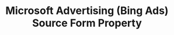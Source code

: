 ---
# -------------------------- #
#        CONTENT TYPE        #
# -------------------------- #

product-type: "connect"
content-type: "api-form"
form-type: "source"
key: "source-form-properties-bing-ads-object"


# -------------------------- #
#        OBJECT INFO         #
# -------------------------- #

title: "Microsoft Advertising (Bing Ads) Source Form Property"
api-type: "platform.bing-ads"
display-name: "Microsoft Advertising (Bing Ads)"

source-type: "saas"
docs-name: "bing-ads"

description: ""


# -------------------------- #
#       FORM PROPERTIES      #
# -------------------------- #

uses-start-date: true


# -------------------------- #
#       OAUTH PROPERTIES     #
# -------------------------- #

oauth-link: "https://docs.microsoft.com/en-us/advertising/guides/authentication-oauth-live-connect?view=bingads-133"

oauth-description: ""

oauth-attributes:
  - name: "account_ids"
    type: "string"
    required: true
    credential: false
    description: |
      The ID of the account that owns the entities in API requests. Refer to [Microsoft's documentation](https://docs.microsoft.com/en-us/advertising/guides/get-started?view=bingads-13#get-ids){:target="new"} for more info about this identifer.
    value: "<ACCOUNT_ID>"

  - name: "customer_id"
    type: "string"
    required: true
    credential: false
    description: |
      The ID of the customer that contains and owns the {{ form-property.display-name }} account being accessed. Refer to [Microsoft's documentation](https://docs.microsoft.com/en-us/advertising/guides/get-started?view=bingads-13#get-ids){:target="new"} for more info about this identifer.
    value: "<CUSTOMER_ID>"

  - name: "developer_token"
    type: "string"
    required: true
    credential: true
    description: |
      Your {{ form-property.display-name }} developer token, used to access the {{ form-property.display-name }} API. Refer to [Microsoft's documentation](https://docs.microsoft.com/en-us/advertising/guides/get-started?view=bingads-13#get-developer-token){:target="new"} for instructions on obtaining this credential.
    value: |
      <YOUR_{{ form-property.display-name | upcase | replace: " ","_" }}_DEVELOPER_TOKEN>

  - name: "oauth_client_id"
    type: "string"
    required: true
    credential: true
    description: |
      The application (client) ID that the **Azure portal - App registrations portal** assigned your OAuth application. Refer to [Microsoft's documentation](https://docs.microsoft.com/en-us/advertising/guides/authentication-oauth-live-connect?view=bingads-13#registerapplication){:target="new"} for more info.
    value: |
      <YOUR_{{ form-property.display-name | upcase | replace: " ","_" }}_OAUTH_CLIENT_ID>

  - name: "oauth_client_secret"
    type: "string"
    required: true
    credential: true
    description: |
      Your {{ form-property.display-name }} OAuth application's client secret.
    value: |
      <YOUR_{{ form-property.display-name | upcase | replace: " ","_" }}_OAUTH_CLIENT_SECRET>

  - name: "refresh_token"
    type: "string"
    required: true
    credential: true
    description: |
      A long-lived token that can be used to retrieve new {{ form-property.display-name }} `access_tokens` when old ones expire.
    value: "<REFRESH_TOKEN>"

  - name: "user_id"
    type: "string"
    required: false
    credential: false
    description: |
      The ID of the user authorizing the connection.
    value: "<USER_ID>"
---